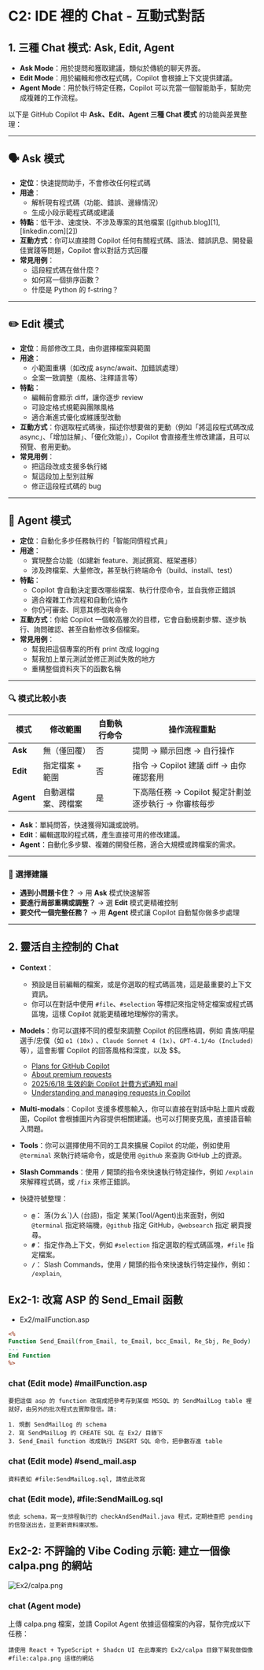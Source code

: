 # C2: IDE 裡的 Chat - 互動式對話

## 1. 三種 Chat 模式: Ask, Edit, Agent
* **Ask Mode**：用於提問和獲取建議，類似於傳統的聊天界面。
* **Edit Mode**：用於編輯和修改程式碼，Copilot 會根據上下文提供建議。
* **Agent Mode**：用於執行特定任務，Copilot 可以充當一個智能助手，幫助完成複雜的工作流程。

以下是 GitHub Copilot 中 **Ask、Edit、Agent 三種 Chat 模式** 的功能與差異整理：

---

## 🗣️ Ask 模式

* **定位**：快速提問助手，不會修改任何程式碼
* **用途**：
  * 解析現有程式碼（功能、錯誤、邊緣情況）
  * 生成小段示範程式碼或建議
* **特點**：低干涉、速度快、不涉及專案的其他檔案 ([github.blog][1], [linkedin.com][2])
* **互動方式**：你可以直接問 Copilot 任何有關程式碼、語法、錯誤訊息、開發最佳實踐等問題，Copilot 會以對話方式回覆
* **常見用例**：
  - 這段程式碼在做什麼？
  - 如何寫一個排序函數？
  - 什麼是 Python 的 f-string？

---

## ✏️ Edit 模式

* **定位**：局部修改工具，由你選擇檔案與範圍
* **用途**：
  * 小範圍重構（如改成 async/await、加錯誤處理）
  * 全案一致調整（風格、注釋語言等）
* **特點**：
  * 編輯前會顯示 diff，讓你逐步 review
  * 可設定格式規範與團隊風格
  * 適合漸進式優化或維護型改動
* **互動方式**：你選取程式碼後，描述你想要做的更動（例如「將這段程式碼改成 async」、「增加註解」、「優化效能」），Copilot 會直接產生修改建議，且可以預覽、套用更動。
* **常見用例**：
  - 把這段改成支援多執行緒
  - 幫這段加上型別註解
  - 修正這段程式碼的 bug

---

## 🤖 Agent 模式

* **定位**：自動化多步任務執行的「智能同儕程式員」
* **用途**：
  * 實現整合功能（如建新 feature、測試撰寫、框架遷移）
  * 涉及跨檔案、大量修改，甚至執行終端命令（build、install、test）
* **特點**：
  * Copilot 會自動決定要改哪些檔案、執行什麼命令，並自我修正錯誤
  * 適合複雜工作流程和自動化協作
  * 你仍可審查、同意其修改與命令
* **互動方式**：你給 Copilot 一個較高層次的目標，它會自動規劃步驟、逐步執行、詢問確認、甚至自動修改多個檔案。
* **常見用例**：
  - 幫我把這個專案的所有 print 改成 logging
  - 幫我加上單元測試並修正測試失敗的地方
  - 重構整個資料夾下的函數名稱

---

### 🔍 模式比較小表

| 模式        | 修改範圍      | 自動執行命令  | 操作流程重點   |
| --------- | --------- | ------------------- | --------------------------------- |
| **Ask**   | 無（僅回覆）    | 否   | 提問 → 顯示回應 → 自行操作                  |
| **Edit**  | 指定檔案 + 範圍 | 否 | 指令 → Copilot 建議 diff → 由你確認套用     |
| **Agent** | 自動選檔案、跨檔案 | 是 | 下高階任務 → Copilot 擬定計劃並逐步執行 → 你審核每步 |


- **Ask**：單純問答，快速獲得知識或說明。
- **Edit**：編輯選取的程式碼，產生直接可用的修改建議。
- **Agent**：自動化多步驟、複雜的開發任務，適合大規模或跨檔案的需求。
---

### 📌 選擇建議

* **遇到小問題卡住？** → 用 **Ask** 模式快速解答
* **要進行局部重構或調整？** → 選 **Edit** 模式更精確控制
* **要交代一個完整任務？** → 用 **Agent** 模式讓 Copilot 自動幫你做多步處理

---

## 2. 靈活自主控制的 Chat

* **Context**：
    - 預設是目前編輯的檔案，或是你選取的程式碼區塊，這是最重要的上下文資訊。
    - 你可以在對話中使用 `#file`、`#selection` 等標記來指定特定檔案或程式碼區塊，這樣 Copilot 就能更精確地理解你的需求。

* **Models**：你可以選擇不同的模型來調整 Copilot 的回應格調，例如 貴族/明星選手/忠僕（如 `o1 (10x)` 、`Claude Sonnet 4 (1x)`、`GPT-4.1/4o (Included)` 等），這會影響 Copilot 的回答風格和深度，以及 $$。
    - [Plans for GitHub Copilot](https://docs.github.com/en/copilot/about-github-copilot/plans-for-github-copilot)
    - [About premium requests](https://docs.github.com/en/copilot/managing-copilot/monitoring-usage-and-entitlements/about-premium-requests)
    - [2025/6/18 生效的新 Copilot 計費方式通知 mail](Ex2\Copilotbillingchangesareeffectivetoday.md)
    - [Understanding and managing requests in Copilot](https://docs.github.com/en/copilot/managing-copilot/understanding-and-managing-copilot-usage/understanding-and-managing-requests-in-copilotlb)

* **Multi-modals**：Copilot 支援多模態輸入，你可以直接在對話中貼上圖片或截圖，Copilot 會根據圖片內容提供相關建議。也可以打開麥克風，直接語音輸入問題。

* **Tools**：你可以選擇使用不同的工具來擴展 Copilot 的功能，例如使用 `@terminal` 來執行終端命令，或是使用 `@github` 來查詢 GitHub 上的資源。
* **Slash Commands**：使用 `/` 開頭的指令來快速執行特定操作，例如 `/explain` 來解釋程式碼，或 `/fix` 來修正錯誤。
* 快捷符號整理：
    - **`@`**： 落(ㄌㄠˋ)人 (台語)，指定 某某(Tool/Agent)出來面對，例如 `@terminal` 指定終端機，`@github` 指定 GitHub，`@websearch` 指定 網頁搜尋。
    - **`#`**： 指定作為上下文，例如 `#selection` 指定選取的程式碼區塊，`#file` 指定檔案。
    - **`/`**： Slash Commands，使用 `/` 開頭的指令來快速執行特定操作，例如： `/explain`, 

## Ex2-1: 改寫 ASP 的 Send_Email 函數

* Ex2/mailFunction.asp

```asp
<%
Function Send_Email(from_Email, to_Email, bcc_Email, Re_Sbj, Re_Body)
...
End Function
%>
```
### chat (Edit mode) #mailFunction.asp

```text
要把這個 asp 的 function 改寫成把參考存到某個 MSSQL 的 SendMailLog table 裡就好，由另外的批次程式去實際發信。請:

1. 規劃 SendMailLog 的 schema
2. 寫 SendMailLog 的 CREATE SQL 在 Ex2/ 目錄下
3. Send_Email function 改成執行 INSERT SQL 命令，把參數存進 table
```

### chat (Edit mode) #send_mail.asp

```Edit mode
資料表如 #file:SendMailLog.sql, 請依此改寫
```

### chat (Edit mode), #file:SendMailLog.sql


```Edit mode
依此 schema，寫一支排程執行的 checkAndSendMail.java 程式，定期檢查把 pending 的信發送出去，並更新資料庫狀態。
```

## Ex2-2: 不評論的 Vibe Coding 示範: 建立一個像 calpa.png 的網站

![Ex2/calpa.png](C2/calpa.png)

### chat (Agent mode)

上傳 calpa.png 檔案，並請 Copilot Agent 依據這個檔案的內容，幫你完成以下任務：
```text
請使用 React + TypeScript + Shadcn UI 在此專案的 Ex2/calpa 目錄下幫我做個像
#file:calpa.png 這樣的網站

```
